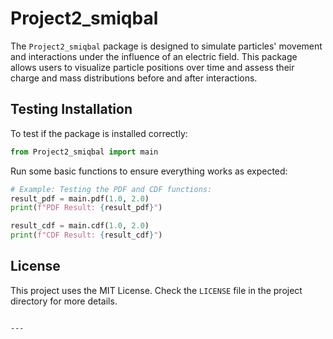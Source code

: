 # Project2_smiqbal

The `Project2_smiqbal` package is designed to simulate particles' movement and interactions under the influence of an electric field. This package allows users to visualize particle positions over time and assess their charge and mass distributions before and after interactions.

## Testing Installation

To test if the package is installed correctly:

```python
from Project2_smiqbal import main
```

Run some basic functions to ensure everything works as expected:

```python
# Example: Testing the PDF and CDF functions:
result_pdf = main.pdf(1.0, 2.0)
print(f"PDF Result: {result_pdf}")

result_cdf = main.cdf(1.0, 2.0)
print(f"CDF Result: {result_cdf}")
```

## License

This project uses the MIT License. Check the `LICENSE` file in the project directory for more details.
```

---
